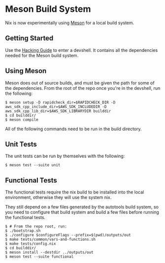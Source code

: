 # Meson Build System

Nix is now experimentally using [Meson](https://mesonbuild.com/) for a local build system.

## Getting Started

Use the [Hacking Guide](hacking.md) to enter a devshell. It contains all the dependencies needed for the Meson build system.

## Using Meson

Meson does out of source builds, and must be given the path for some of the dependencies. From the root of the repo once you're in the devshell, run the following:

```console
$ meson setup -D rapidcheck_dir=$RAPIDCHECK_DIR -D aws_sdk_cpp_include_dir=$AWS_SDK_INCLUDEDIR -D aws_sdk_cpp_lib_dir=$AWS_SDK_LIBRARYDIR builddir
$ cd builddir/
$ meson compile
```

All of the following commands need to be run in the build directory.

## Unit Tests

The unit tests can be run by themselves with the following:

```console
$ meson test --suite unit
```

## Functional Tests

The functional tests require the nix build to be installed into the local environment, otherwise they will use the system nix.

They still depend on a few files generated by the autotools build system, so you need to configure that build system and build a few files before running the functional tests.

```console
$ # From the repo root, run:
$ ./bootstrap.sh
$ ./configure $configureFlags --prefix=$(pwd)/outputs/out
$ make tests/common/vars-and-functions.sh
$ make tests/config.nix
$ cd builddir/
$ meson install --destdir ../outputs/out
$ meson test --suite functional
```
